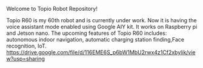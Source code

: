Welcome to Topio Robot Repository! 

Topio R60 is my 60th robot and is currently under work. Now it is having the voice assistant mode enabled using Google AIY kit. It works on Raspberry pi and Jetson nano. The upcoming features of Topio R60 includes: autonomous indoor navigation, automatic charging station finding,Face recognition, IoT.
https://drive.google.com/file/d/116EME6S_p6bW1MbU2rwx4z1Cf2xbylik/view?usp=sharing
